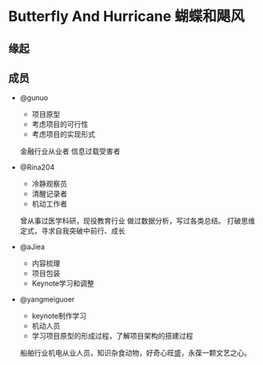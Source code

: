 # Butterfly And Hurricane 蝴蝶和飓风

## 缘起

## 成员
- @gunuo
  - 项目原型
  - 考虑项目的可行性
  - 考虑项目的实现形式
  
  金融行业从业者
  信息过载受害者


- @Rina204
  -  冷静观察员
  -  清醒记录者
  -  机动工作者

  曾从事过医学科研，现役教育行业
  做过数据分析，写过各类总结。
  打破思维定式，寻求自我突破中前行、成长
  



- @aJiea
    - 内容梳理
    - 项目包装
    - Keynote学习和调整
   


- @yangmeiguoer
    - keynote制作学习
    - 机动人员
    - 学习项目原型的形成过程，了解项目架构的搭建过程
    
    船舶行业机电从业人员，知识杂食动物，好奇心旺盛，永葆一颗文艺之心。
